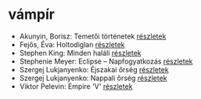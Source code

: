 # vámpír

- Akunyin, Borisz: Temetői történetek [részletek](_details/Akunyin%2C%20Borisz.md#id_714)
- Fejős, Éva: Holtodiglan [részletek](_details/Fej%C5%91s%2C%20%C3%89va.md#id_426)
- Stephen King: Minden haláli [részletek](_details/Stephen%20King.md#id_573)
- Stephenie Meyer: Eclipse – Napfogyatkozás [részletek](_details/Stephenie%20Meyer.md#id_794)
- Szergej Lukjanyenko: Éjszakai őrség [részletek](_details/Szergej%20Lukjanyenko.md#id_461)
- Szergej Lukjanyenko: Nappali őrség [részletek](_details/Szergej%20Lukjanyenko.md#id_459)
- Viktor Pelevin: Empire 'V' [részletek](_details/Viktor%20Pelevin.md#id_829)
